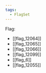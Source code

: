 ```yaml
---
tags:
  - FlagSet
---
```

Flag:
- [[flag_12064]]
- [[flag_12065]]
- [[flag_12066]]
- [[flag_12099]]
- [[flag_6]]
- [[flag_12055]]
